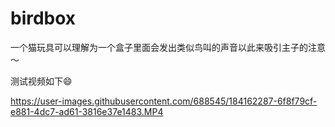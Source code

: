 # birdbox

一个猫玩具可以理解为一个盒子里面会发出类似鸟叫的声音以此来吸引主子的注意～ 


测试视频如下😄

https://user-images.githubusercontent.com/688545/184162287-6f8f79cf-e881-4dc7-ad61-3816e37e1483.MP4

